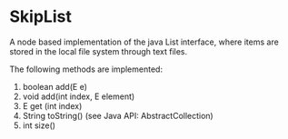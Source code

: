 # SkipList

A node based implementation of the java List interface, where items are stored in the local file system through text files.

The following methods are implemented:

1. boolean add(E e)
2. void add(int index, E element)
3. E get (int index)
4. String toString() (see Java API: AbstractCollection)
5. int size()
